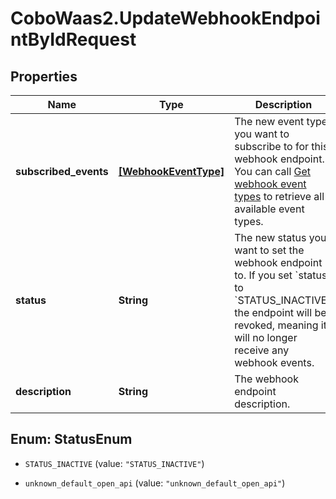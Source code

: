 # CoboWaas2.UpdateWebhookEndpointByIdRequest

## Properties

Name | Type | Description | Notes
------------ | ------------- | ------------- | -------------
**subscribed_events** | [**[WebhookEventType]**](WebhookEventType.md) | The new event types you want to subscribe to for this webhook endpoint. You can call [Get webhook event types](/v2/api-references/developers--webhooks/get-webhook-event-types) to retrieve all available event types. | [optional] 
**status** | **String** | The new status you want to set the webhook endpoint to. If you set &#x60;status&#x60; to &#x60;STATUS_INACTIVE&#x60;, the endpoint will be revoked, meaning it will no longer receive any webhook events. | [optional] 
**description** | **String** | The webhook endpoint description. | [optional] 



## Enum: StatusEnum


* `STATUS_INACTIVE` (value: `"STATUS_INACTIVE"`)

* `unknown_default_open_api` (value: `"unknown_default_open_api"`)




